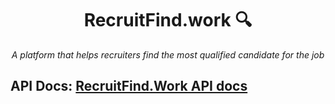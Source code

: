 <div align="center">
  
# RecruitFind.work :mag:
_A platform that helps recruiters find the most qualified candidate for the job_
</div>


## API Docs: [RecruitFind.Work API docs](https://docs.google.com/document/d/1ObhanbpXVBZ6P7708OyikSHHFzrOgX8eAl5tnUyoe7E/edit?usp=sharing)
